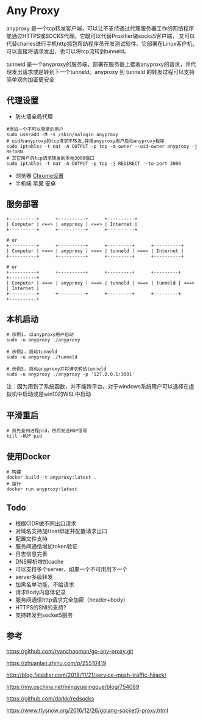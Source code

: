 # Any Proxy

anyproxy 是一个tcp转发客户端，可以让不支持通过代理服务器工作的网络程序能通过HTTPS或SOCKS代理。它既可以代替Proxifier做socks5客户端， 又可以代替charles进行手机http抓包帮助程序员开发测试软件。它部署在Linux客户机，可以直接将请求发出，也可以将tcp流转到tunneld。

tunneld 是一个anyproxy的服务端，部署在服务器上接收anyproxy的请求，并代理发出请求或是转到下一个tunneld。anyproxy 到 tunneld 的转发过程可以支持简单双向加密更安全

## 代理设置

* 防火墙全局代理

```
#添加一个不可以登录的用户
sudo useradd -M -s /sbin/nologin anyproxy
# uid为anyproxy的tcp请求不转发,并用anyproxy用户启动anyproxy程序
sudo iptables -t nat -A OUTPUT -p tcp -m owner --uid-owner anyproxy -j RETURN
# 其它用户的tcp请求转发到本地3000端口
sudo iptables -t nat -A OUTPUT -p tcp -j REDIRECT --to-port 3000
```

* 浏览器 [Chrome设置](https://zhidao.baidu.com/question/204679423955769445.html)
* 手机端 [苹果](https://jingyan.baidu.com/article/84b4f565add95060f7da3271.html)  [安卓](https://jingyan.baidu.com/article/219f4bf7ff97e6de442d38c8.html)

## 服务部署

```
+----------+      +----------+      +----------+
| Computer | <==> | anyproxy | <==> | Internet |
+----------+      +----------+      +----------+

# or
+----------+      +----------+      +---------+      +----------+
| Computer | <==> | anyproxy | <==> | tunneld | <==> | Internet |
+----------+      +----------+      +---------+      +----------+

# or
+----------+      +----------+      +---------+      +---------+      +----------+
| Computer | <==> | anyproxy | <==> | tunneld | <==> | tunneld | <==> | Internet |
+----------+      +----------+      +---------+      +---------+      +----------+
```

## 本机启动

```
# 示例1. 以anyproxy用户启动
sudo -u anyproxy ./anyproxy

# 示例2. 启动tunneld
sudo -u anyproxy ./tunneld

# 示例3. 启动anyproxy并将请求转给tunneld
sudo -u anyproxy ./anyproxy -p '127.0.0.1:3001'
```

注：因为用到了系统函数，并不能跨平台。对于windows系统用户可以选择在虚拟机中启动或是win10的WSL中启动


## 平滑重启

```
# 首先查到进程pid，然后发送HUP信号
kill -HUP pid
```

## 使用Docker

```
# 构建
docker build -t anyproxy:latest .
# 运行
docker run anyproxy:latest
```

## Todo

* 根据CIDR做不同出口请求
* 对域名支持加Host绑定并配置请求出口
* 配置文件支持
* 服务间通信增加token验证
* 日志信息完善
* DNS解析增加cache
* 可以支持多个server，如果一个不可用用下一个
* server多级转发
* 加黑名单功能，不给请求
* 请求Body内容体记录
* 服务间通信http请求完全加密（header+body)
* HTTPS的SNI的支持?
* 支持转发到socket5服务

## 参考

<https://github.com/ryanchapman/go-any-proxy.git>

<https://zhuanlan.zhihu.com/p/25510419>

<http://blog.fatedier.com/2018/11/21/service-mesh-traffic-hijack/>

<https://my.oschina.net/mingyuejingque/blog/754089>

<https://github.com/darkk/redsocks>

<https://www.flysnow.org/2016/12/26/golang-socket5-proxy.html>